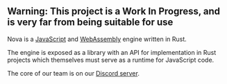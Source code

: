 ## Warning: This project is a Work In Progress, and is very far from being suitable for use

Nova is a [JavaScript](https://tc39.es/ecma262) and
[WebAssembly](https://webassembly.org) engine written in Rust.

The engine is exposed as a library with an API for implementation in Rust
projects which themselves must serve as a runtime for JavaScript code.

The core of our team is on our [Discord server](https://discord.gg/RTrgJzXKUM).
